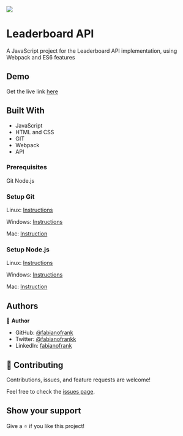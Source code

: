 ![](https://img.shields.io/badge/Microverse-blueviolet)

# Leaderboard API

A JavaScript project for the Leaderboard API implementation, using Webpack and ES6 features

## Demo
Get the live link [here](https://fabianofrank.github.io/leaderboard/)

## Built With

- JavaScript
- HTML and CSS
- GIT
- Webpack
- API

### Prerequisites
Git
Node.js

### Setup Git

Linux: [Instructions](https://git-scm.com/book/en/v2/Getting-Started-Installing-Git)

Windows: [Instructions](https://git-for-windows.github.io)

Mac: [Instruction](https://sourceforge.net/projects/git-osx-installer/files/)

### Setup Node.js

Linux: [Instructions](https://nodejs.org/en/download/package-manager/#debian-and-ubuntu-based-linux-distributions)

Windows: [Instructions](https://nodejs.org/en/download/package-manager/#windows)

Mac: [Instruction](https://nodejs.org/en/download/package-manager/#macos)

## Authors

👤 **Author**

- GitHub: [@fabianofrank](https://github.com/fabianofrank)
- Twitter: [@fabianofrankk](https://twitter.com/fabianofrankk)
- LinkedIn: [fabianofrank](https://linkedin.com/in/fabianofrank)


## 🤝 Contributing

Contributions, issues, and feature requests are welcome!

Feel free to check the [issues page](../../issues/).

## Show your support

Give a ⭐️ if you like this project!
